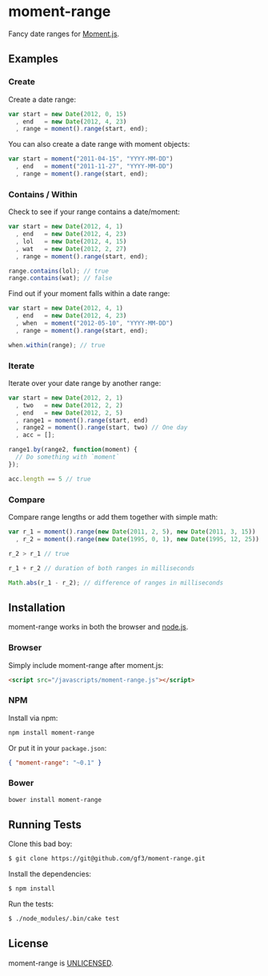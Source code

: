 moment-range
============

Fancy date ranges for [Moment.js][moment].


Examples
--------

### Create

Create a date range:

``` javascript
var start = new Date(2012, 0, 15)
  , end   = new Date(2012, 4, 23)
  , range = moment().range(start, end);
```

You can also create a date range with moment objects:

``` javascript
var start = moment("2011-04-15", "YYYY-MM-DD")
  , end   = moment("2011-11-27", "YYYY-MM-DD")
  , range = moment().range(start, end);
```

### Contains / Within

Check to see if your range contains a date/moment:

``` javascript
var start = new Date(2012, 4, 1)
  , end   = new Date(2012, 4, 23)
  , lol   = new Date(2012, 4, 15)
  , wat   = new Date(2012, 2, 27)
  , range = moment().range(start, end);

range.contains(lol); // true
range.contains(wat); // false
```

Find out if your moment falls within a date range:

``` javascript
var start = new Date(2012, 4, 1)
  , end   = new Date(2012, 4, 23)
  , when  = moment("2012-05-10", "YYYY-MM-DD")
  , range = moment().range(start, end);

when.within(range); // true
```

### Iterate

Iterate over your date range by another range:

``` javascript
var start = new Date(2012, 2, 1)
  , two   = new Date(2012, 2, 2)
  , end   = new Date(2012, 2, 5)
  , range1 = moment().range(start, end)
  , range2 = moment().range(start, two) // One day
  , acc = [];

range1.by(range2, function(moment) {
  // Do something with `moment`
});

acc.length == 5 // true
```

### Compare

Compare range lengths or add them together with simple math:

``` javascript
var r_1 = moment().range(new Date(2011, 2, 5), new Date(2011, 3, 15))
  , r_2 = moment().range(new Date(1995, 0, 1), new Date(1995, 12, 25));

r_2 > r_1 // true

r_1 + r_2 // duration of both ranges in milliseconds

Math.abs(r_1 - r_2); // difference of ranges in milliseconds
```


Installation
------------

moment-range works in both the browser and [node.js][node].


### Browser

Simply include moment-range after moment.js:

``` html
<script src="/javascripts/moment-range.js"></script>
```


### NPM

Install via npm:

``` sh
npm install moment-range
```

Or put it in your `package.json`:

``` json
{ "moment-range": "~0.1" }
```


### Bower

``` sh
bower install moment-range
```


Running Tests
-------------

Clone this bad boy:

``` bash
$ git clone https://git@github.com/gf3/moment-range.git
```

Install the dependencies:

``` bash
$ npm install
```

Run the tests:

``` bash
$ ./node_modules/.bin/cake test
```


License
-------

moment-range is [UNLICENSED][unlicense].

[moment]: http://momentjs.com/
[node]: http://nodejs.org/
[unlicense]: http://unlicense.org/

